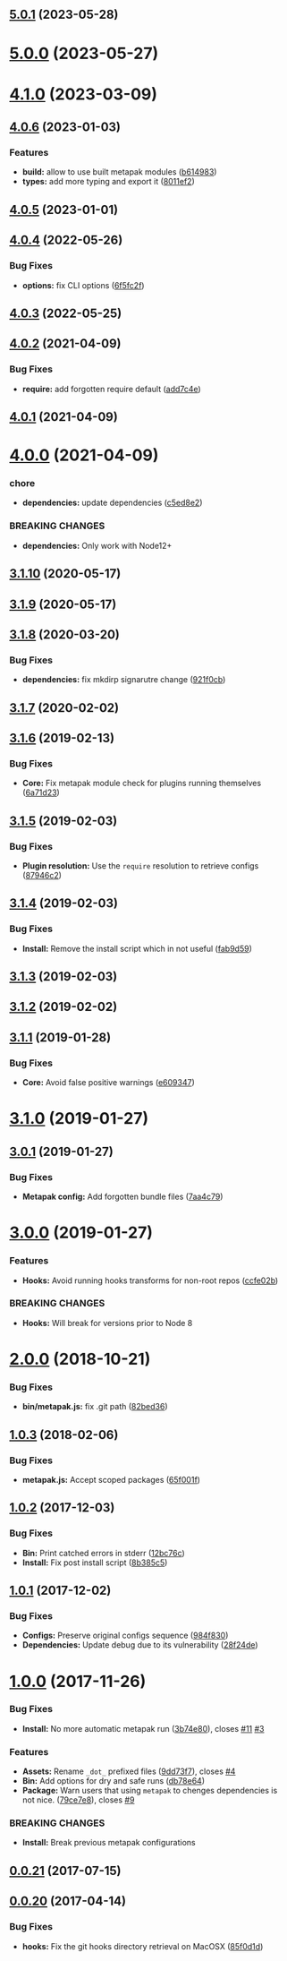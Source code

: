 ## [5.0.1](https://github.com/nfroidure/metapak/compare/v5.0.0...v5.0.1) (2023-05-28)



# [5.0.0](https://github.com/nfroidure/metapak/compare/v4.1.0...v5.0.0) (2023-05-27)



# [4.1.0](https://github.com/nfroidure/metapak/compare/v4.0.6...v4.1.0) (2023-03-09)



## [4.0.6](https://github.com/nfroidure/metapak/compare/v4.0.5...v4.0.6) (2023-01-03)


### Features

* **build:** allow to use built metapak modules ([b614983](https://github.com/nfroidure/metapak/commit/b61498319e642d42fd840bf987bab0591c10d5f0))
* **types:** add more typing and export it ([8011ef2](https://github.com/nfroidure/metapak/commit/8011ef2a34232eed377fa4e56ffcc5635e94e41e))



## [4.0.5](https://github.com/nfroidure/metapak/compare/v4.0.4...v4.0.5) (2023-01-01)



## [4.0.4](https://github.com/nfroidure/metapak/compare/v4.0.3...v4.0.4) (2022-05-26)


### Bug Fixes

* **options:** fix CLI options ([6f5fc2f](https://github.com/nfroidure/metapak/commit/6f5fc2fb90580668bbf97f5b5143de02b6ee8594))



## [4.0.3](https://github.com/nfroidure/metapak/compare/v4.0.2...v4.0.3) (2022-05-25)



## [4.0.2](https://github.com/nfroidure/metapak/compare/v4.0.1...v4.0.2) (2021-04-09)


### Bug Fixes

* **require:** add forgotten require default ([add7c4e](https://github.com/nfroidure/metapak/commit/add7c4e71fabac3d191440bd23ba98ae21c13d10))



## [4.0.1](https://github.com/nfroidure/metapak/compare/v4.0.0...v4.0.1) (2021-04-09)



# [4.0.0](https://github.com/nfroidure/metapak/compare/v3.1.10...v4.0.0) (2021-04-09)


### chore

* **dependencies:** update dependencies ([c5ed8e2](https://github.com/nfroidure/metapak/commit/c5ed8e2f4bcd713f6032ff3f7d9a0e9d8e16c1bd))


### BREAKING CHANGES

* **dependencies:** Only work with Node12+



## [3.1.10](https://github.com/nfroidure/metapak/compare/v3.1.9...v3.1.10) (2020-05-17)



## [3.1.9](https://github.com/nfroidure/metapak/compare/v3.1.8...v3.1.9) (2020-05-17)



## [3.1.8](https://github.com/nfroidure/metapak/compare/v3.1.7...v3.1.8) (2020-03-20)


### Bug Fixes

* **dependencies:** fix mkdirp signarutre change ([921f0cb](https://github.com/nfroidure/metapak/commit/921f0cbe027c697e94c07d3e7f5710ef1da61dc2))



## [3.1.7](https://github.com/nfroidure/metapak/compare/v3.1.6...v3.1.7) (2020-02-02)



## [3.1.6](https://github.com/nfroidure/metapak/compare/v3.1.5...v3.1.6) (2019-02-13)


### Bug Fixes

* **Core:** Fix metapak module check for plugins running themselves ([6a71d23](https://github.com/nfroidure/metapak/commit/6a71d23))



## [3.1.5](https://github.com/nfroidure/metapak/compare/v3.1.4...v3.1.5) (2019-02-03)


### Bug Fixes

* **Plugin resolution:** Use the `require` resolution to retrieve configs ([87946c2](https://github.com/nfroidure/metapak/commit/87946c2))



## [3.1.4](https://github.com/nfroidure/metapak/compare/v3.1.3...v3.1.4) (2019-02-03)


### Bug Fixes

* **Install:** Remove the install script which in not useful ([fab9d59](https://github.com/nfroidure/metapak/commit/fab9d59))



## [3.1.3](https://github.com/nfroidure/metapak/compare/v3.1.2...v3.1.3) (2019-02-03)



## [3.1.2](https://github.com/nfroidure/metapak/compare/v3.1.1...v3.1.2) (2019-02-02)



## [3.1.1](https://github.com/nfroidure/metapak/compare/v3.1.0...v3.1.1) (2019-01-28)


### Bug Fixes

* **Core:** Avoid false positive warnings ([e609347](https://github.com/nfroidure/metapak/commit/e609347))



# [3.1.0](https://github.com/nfroidure/metapak/compare/v3.0.1...v3.1.0) (2019-01-27)



## [3.0.1](https://github.com/nfroidure/metapak/compare/v3.0.0...v3.0.1) (2019-01-27)


### Bug Fixes

* **Metapak config:** Add forgotten bundle files ([7aa4c79](https://github.com/nfroidure/metapak/commit/7aa4c79))



# [3.0.0](https://github.com/nfroidure/metapak/compare/v2.0.0...v3.0.0) (2019-01-27)


### Features

* **Hooks:** Avoid running hooks transforms for non-root repos ([ccfe02b](https://github.com/nfroidure/metapak/commit/ccfe02b))


### BREAKING CHANGES

* **Hooks:** Will break for versions prior to Node 8



<a name="2.0.0"></a>
# [2.0.0](https://github.com/nfroidure/metapak/compare/v1.0.3...v2.0.0) (2018-10-21)


### Bug Fixes

* **bin/metapak.js:** fix .git path ([82bed36](https://github.com/nfroidure/metapak/commit/82bed36))



<a name="1.0.3"></a>
## [1.0.3](https://github.com/nfroidure/metapak/compare/v1.0.2...v1.0.3) (2018-02-06)


### Bug Fixes

* **metapak.js:** Accept scoped packages ([65f001f](https://github.com/nfroidure/metapak/commit/65f001f))



<a name="1.0.2"></a>
## [1.0.2](https://github.com/nfroidure/metapak/compare/v1.0.1...v1.0.2) (2017-12-03)


### Bug Fixes

* **Bin:** Print catched errors in stderr ([12bc76c](https://github.com/nfroidure/metapak/commit/12bc76c))
* **Install:** Fix post install script ([8b385c5](https://github.com/nfroidure/metapak/commit/8b385c5))



<a name="1.0.1"></a>
## [1.0.1](https://github.com/nfroidure/metapak/compare/v1.0.0...v1.0.1) (2017-12-02)


### Bug Fixes

* **Configs:** Preserve original configs sequence ([984f830](https://github.com/nfroidure/metapak/commit/984f830))
* **Dependencies:** Update debug due to its vulnerability ([28f24de](https://github.com/nfroidure/metapak/commit/28f24de))



<a name="1.0.0"></a>
# [1.0.0](https://github.com/nfroidure/metapak/compare/v0.0.21...v1.0.0) (2017-11-26)


### Bug Fixes

* **Install:** No more automatic metapak run ([3b74e80](https://github.com/nfroidure/metapak/commit/3b74e80)), closes [#11](https://github.com/nfroidure/metapak/issues/11) [#3](https://github.com/nfroidure/metapak/issues/3)


### Features

* **Assets:** Rename `_dot_` prefixed files ([9dd73f7](https://github.com/nfroidure/metapak/commit/9dd73f7)), closes [#4](https://github.com/nfroidure/metapak/issues/4)
* **Bin:** Add options for dry and safe runs ([db78e64](https://github.com/nfroidure/metapak/commit/db78e64))
* **Package:** Warn users that using `metapak` to chenges dependencies is not nice. ([79ce7e8](https://github.com/nfroidure/metapak/commit/79ce7e8)), closes [#9](https://github.com/nfroidure/metapak/issues/9)


### BREAKING CHANGES

* **Install:** Break previous metapak configurations



<a name="0.0.21"></a>
## [0.0.21](https://github.com/nfroidure/metapak/compare/v0.0.20...v0.0.21) (2017-07-15)



<a name="0.0.20"></a>
## [0.0.20](https://github.com/nfroidure/metapak/compare/v0.0.19...v0.0.20) (2017-04-14)


### Bug Fixes

* **hooks:** Fix the git hooks directory retrieval on MacOSX ([85f0d1d](https://github.com/nfroidure/metapak/commit/85f0d1d))



